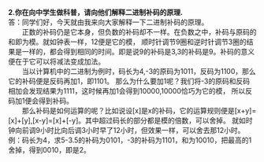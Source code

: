 **2.你在向中学生做科普，请向他们解释二进制补码的原理.**  
答：同学们好，今天就由我来向大家解释一下二进制补码的原理。  
    　　正数的补码仍是它本身，但负数的补码却不一样。在负数之中，补码与原码的和即为模。就如钟表一样，12便是它的模，
    顺时针调节9圈和逆时针调节3圈的结果是一样的，都会得到相同的时间。即是说9的补码是3,3的补码是9。补码的意义便在于它可以将减法变成加法。  
    　　当以计算机中的二进制为例时，码长为4,-3的原码为1011，反码为1100，那么它的补码便是反码再加1，即1101。
    那么为什么要加1呢？我们将-3的原码和反码相加会发现结果为1111，这时候再加1会得到10000,10000恰巧为它的模，
    所以反码加1便会得到补码。  
    　　那么补码是如何运算的呢？比如说设[x]是x的补码，它的运算规则便是[x+y]=[x]+[y],[x-y]=[x]+[-y]。其中超过码长的部分都是模的倍数，可以舍掉。
      就如时钟向前调9小时比向后调3小时早了12小时，但效果一样，可以舍去那12小时。
      例：码长为4，求5-3.5的补码为0101，-3的补码为1101，和为10010，把最高的1舍掉，得到0010，即是2。
